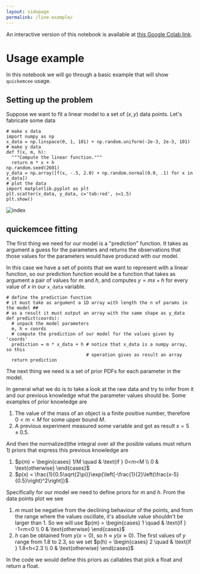 ```yaml
---
layout: sidepage
permalink: /line-example/
---
```


An interactive version of this notebook is available at [this Google Colab link](https://colab.research.google.com/drive/1iTPRObgjIBqbWDLrcotOrIIOvBIJySdi?usp=sharing).

# Usage example

In this notebook we will go through a basic example that will show `quickemcee` usage.

## Setting up the problem

Suppose we want to fit a linear model to a set of $(x,y)$ data points. Let's fabricate some data

```
# make x data
import numpy as np
x_data = np.linspace(0, 1, 101) + np.random.uniform(-2e-3, 2e-3, 101)
# make y data
def f(x, m, h):
  """Compute the linear function."""
  return m * x + h
np.random.seed(2601)
y_data = np.array([f(x, -.5, 2.0) + np.random.normal(0.0, .1) for x in x_data])
# plot the data
import matplotlib.pyplot as plt
plt.scatter(x_data, y_data, c='tab:red', s=1.5)
plt.show()
```
![index](https://user-images.githubusercontent.com/94293518/179607405-b171565c-ea4a-4a90-b58e-754ae34bd9e9.png)

## quickemcee fitting

The first thing we need for our model is a "prediction" function. It takes as argument a guess for the parameters and returns the observations that those values for the parameters would have produced with our model.

In this case we have a set of points that we want to represent with a linear function, so our prediction function would be a function that takes as argument a pair of values for $m$ and $h$, and computes $y = mx  + h$ for every value of $x$ in our `x_data` variable.  

```
# define the prediction function
# it must take as argument a 1D array with length the n of params in the model ##
# as a result it must output an array with the same shape as y_data
def predict(coords):
  # unpack the model parameters
  m, h = coords
  # compute the prediction of our model for the values given by 'coords'
  prediction = m * x_data + h # notice that x_data is a numpy array, so this
                              # operation gives as result an array
  return prediction
```

The next thing we need is a set of prior PDFs for each parameter in the model. 

In general what we do is to take a look at the raw data and try to infer from it and our previous knowledge what the parameter values should be. Some examples of prior knowledge are


1.   The value of the mass of an object is a finite positive number, therefore $0<m<M$ for some upper bound $M$.
2.   A previous experiment measured some variable and got as result $x = 5\pm 0.5$.

And then the normalized(the integral over all the posible values must return 1) priors that express this previous knowledge are

1.   $p(m) = \begin{cases} 1/M \quad & \text{if } 0<m<M \\ 0 & \text{otherwise} \end{cases}$
2.   $p(x) = \frac{1}{0.5\sqrt{2\pi}}\exp{\left[-\frac{1}{2}\left(\frac{x-5}{0.5}\right)^2\right]}$

Specifically for our model we need to define priors for $m$ and $h$. From the data points plot we see

1.   $m$ must be negative from the declining behaviour of the points, and from the range where the values oscillate, it's absolute value shouldn't be larger than 1. So we will use $p(m) = \begin{cases} 1 \quad & \text{if } -1<m<0 \\ 0 & \text{otherwise} \end{cases}$
2.   $h$ can be obtained from $y(x=0)$, so $h \approx y(x\approx 0)$. The first values of $y$ range from $1.8$ to $2.3$, so we set $p(h) = \begin{cases} 2 \quad & \text{if } 1.8<h<2.3 \\ 0 & \text{otherwise} \end{cases}$

In the code we would define this priors as callables that pick a float and return a float.
